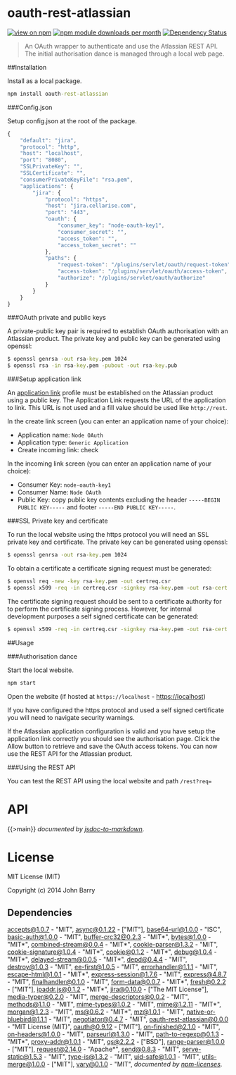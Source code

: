 # oauth-rest-atlassian
[![view on npm](http://img.shields.io/npm/v/oauth-rest-atlassian.svg)](https://www.npmjs.org/package/oauth-rest-atlassian)
[![npm module downloads per month](http://img.shields.io/npm/dm/oauth-rest-atlassian.svg)](https://www.npmjs.org/package/oauth-rest-atlassian)
[![Dependency Status](https://david-dm.org/Cellarise/oauth-rest-atlassian.svg)](https://david-dm.org/Cellarise/oauth-rest-atlassian)

> An OAuth wrapper to authenticate and use the Atlassian REST API. The initial authorisation dance is managed through a local web page.


##Installation

Install as a local package.

```cmd
npm install oauth-rest-atlassian
```


###Config.json

Setup config.json at the root of the package.

```js
{
    "default": "jira",
    "protocol": "http",
    "host": "localhost",
    "port": "8080",
    "SSLPrivateKey": "",
    "SSLCertificate": "",
    "consumerPrivateKeyFile": "rsa.pem",
    "applications": {
        "jira": {
            "protocol": "https",
            "host": "jira.cellarise.com",
            "port": "443",
            "oauth": {
                "consumer_key": "node-oauth-key1",
                "consumer_secret": "",
                "access_token": "",
                "access_token_secret": ""
            },
            "paths": {
                "request-token": "/plugins/servlet/oauth/request-token",
                "access-token": "/plugins/servlet/oauth/access-token",
                "authorize": "/plugins/servlet/oauth/authorize"
            }
        }
    }
}
```


###OAuth private and public keys

A private-public key pair is required to establish OAuth authorisation with an Atlassian product. The private key and public key can be generated using openssl:

```cmd
$ openssl genrsa -out rsa-key.pem 1024
$ openssl rsa -in rsa-key.pem -pubout -out rsa-key.pub
```


###Setup application link

An [application link](http://confluence.atlassian.com/display/JIRA/Configuring+Application+Links) profile must be established on the Atlassian product using a public key.  The Application Link requests the URL of the application to link. This URL is not used and a fill value should be used like `http://rest`.

In the create link screen (you can enter an application name of your choice):
* Application name: `Node OAuth`
* Application type: `Generic Application`
* Create incoming link: check

In the incoming link screen (you can enter an application name of your choice):
* Consumer Key: `node-oauth-key1`
* Consumer Name: `Node OAuth`
* Public Key: copy public key contents excluding the header `-----BEGIN PUBLIC KEY-----` and footer `-----END PUBLIC KEY-----`.


###SSL Private key and certificate

To run the local website using the https protocol you will need an SSL private key and certificate.  The private key can be generated using openssl:

```cmd
$ openssl genrsa -out rsa-key.pem 1024
```

To obtain a certificate a certificate signing request must be generated:

```cmd
$ openssl req -new -key rsa-key.pem -out certreq.csr
$ openssl x509 -req -in certreq.csr -signkey rsa-key.pem -out rsa-cert.pem
```

The certificate signing request should be sent to a certificate authority for to perform the certificate signing process.  However, for internal development purposes a self signed certificate can be generated:

```cmd
$ openssl x509 -req -in certreq.csr -signkey rsa-key.pem -out rsa-cert.pem
```


##Usage 

###Authorisation dance

Start the local website.

```cmd
npm start
```

Open the website (if hosted at `https://localhost` - [https://localhost](https://localhost))

If you have configured the https protocol and used a self signed certificate you will need to navigate security warnings.

If the Atlassian application configuration is valid and you have setup the application link correctly you should see the authorisation page.  Click the Allow button to retrieve and save the OAuth access tokens.  You can now use the REST API for the Atlassian product.


###Using the REST API

You can test the REST API using the local website and path `/rest?req=`


# API
{{>main}}
*documented by [jsdoc-to-markdown](https://github.com/75lb/jsdoc-to-markdown)*.


# License

MIT License (MIT)

Copyright (c) 2014 John Barry

## Dependencies
[accepts@1.0.7](&quot;https://github.com/expressjs/accepts&quot;) - &quot;MIT&quot;, [async@0.1.22](&quot;https://github.com/caolan/async&quot;) - [&quot;MIT&quot;], [base64-url@1.0.0](&quot;https://github.com/joaquimserafim/base64-url&quot;) - &quot;ISC&quot;, [basic-auth@1.0.0](&quot;https://github.com/visionmedia/node-basic-auth&quot;) - &quot;MIT&quot;, [buffer-crc32@0.2.3](&quot;https://github.com/brianloveswords/buffer-crc32&quot;) - &quot;MIT*&quot;, [bytes@1.0.0](&quot;https://github.com/visionmedia/bytes.js&quot;) - &quot;MIT*&quot;, [combined-stream@0.0.4](&quot;https://github.com/felixge/node-combined-stream&quot;) - &quot;MIT*&quot;, [cookie-parser@1.3.2](&quot;https://github.com/expressjs/cookie-parser&quot;) - &quot;MIT&quot;, [cookie-signature@1.0.4](&quot;https://github.com/visionmedia/node-cookie-signature&quot;) - &quot;MIT*&quot;, [cookie@0.1.2](&quot;https://github.com/shtylman/node-cookie&quot;) - &quot;MIT*&quot;, [debug@1.0.4](&quot;https://github.com/visionmedia/debug&quot;) - &quot;MIT*&quot;, [delayed-stream@0.0.5](&quot;https://github.com/felixge/node-delayed-stream&quot;) - &quot;MIT*&quot;, [depd@0.4.4](&quot;https://github.com/dougwilson/nodejs-depd&quot;) - &quot;MIT&quot;, [destroy@1.0.3](&quot;https://github.com/stream-utils/destroy&quot;) - &quot;MIT&quot;, [ee-first@1.0.5](&quot;https://github.com/jonathanong/ee-first&quot;) - &quot;MIT&quot;, [errorhandler@1.1.1](&quot;https://github.com/expressjs/errorhandler&quot;) - &quot;MIT&quot;, [escape-html@1.0.1](&quot;https://github.com/component/escape-html&quot;) - &quot;MIT*&quot;, [express-session@1.7.6](&quot;https://github.com/expressjs/session&quot;) - &quot;MIT&quot;, [express@4.8.7](&quot;https://github.com/strongloop/express&quot;) - &quot;MIT&quot;, [finalhandler@0.1.0](&quot;https://github.com/expressjs/finalhandler&quot;) - &quot;MIT&quot;, [form-data@0.0.7](&quot;https://github.com/felixge/node-form-data&quot;) - &quot;MIT*&quot;, [fresh@0.2.2](&quot;https://github.com/visionmedia/node-fresh&quot;) - [&quot;MIT&quot;], [ipaddr.js@0.1.2](&quot;https://github.com/whitequark/ipaddr.js&quot;) - &quot;MIT*&quot;, [jira@0.10.0](&quot;http://github.com/steves/node-jira&quot;) - [&quot;The MIT License&quot;], [media-typer@0.2.0](&quot;https://github.com/expressjs/media-typer&quot;) - &quot;MIT&quot;, [merge-descriptors@0.0.2](&quot;https://github.com/component/merge-descriptors&quot;) - &quot;MIT&quot;, [methods@1.1.0](&quot;https://github.com/visionmedia/node-methods&quot;) - &quot;MIT&quot;, [mime-types@1.0.2](&quot;https://github.com/expressjs/mime-types&quot;) - &quot;MIT&quot;, [mime@1.2.11](&quot;https://github.com/broofa/node-mime&quot;) - &quot;MIT*&quot;, [morgan@1.2.3](&quot;https://github.com/expressjs/morgan&quot;) - &quot;MIT&quot;, [ms@0.6.2](&quot;https://github.com/guille/ms.js&quot;) - &quot;MIT*&quot;, [mz@1.0.1](&quot;https://github.com/normalize/mz&quot;) - &quot;MIT&quot;, [native-or-bluebird@1.1.1](&quot;https://github.com/normalize/native-or-bluebird&quot;) - &quot;MIT&quot;, [negotiator@0.4.7](&quot;https://github.com/federomero/negotiator&quot;) - &quot;MIT&quot;, [oauth-rest-atlassian@0.0.0](&quot;https://github.com/Cellarise/OAuth-REST-Atlassian&quot;) - &quot;MIT License (MIT)&quot;, [oauth@0.9.12](&quot;http://github.com/ciaranj/node-oauth&quot;) - [&quot;MIT&quot;], [on-finished@2.1.0](&quot;https://github.com/jshttp/on-finished&quot;) - &quot;MIT&quot;, [on-headers@1.0.0](&quot;https://github.com/jshttp/on-headers&quot;) - &quot;MIT&quot;, [parseurl@1.3.0](&quot;https://github.com/expressjs/parseurl&quot;) - &quot;MIT&quot;, [path-to-regexp@0.1.3](&quot;https://github.com/component/path-to-regexp&quot;) - &quot;MIT*&quot;, [proxy-addr@1.0.1](&quot;https://github.com/expressjs/proxy-addr&quot;) - &quot;MIT&quot;, [qs@2.2.2](&quot;https://github.com/hapijs/qs&quot;) - [&quot;BSD&quot;], [range-parser@1.0.0](&quot;https://github.com/visionmedia/node-range-parser&quot;) - [&quot;MIT&quot;], [request@2.14.0](&quot;http://github.com/mikeal/request&quot;) - &quot;Apache*&quot;, [send@0.8.3](&quot;https://github.com/visionmedia/send&quot;) - &quot;MIT&quot;, [serve-static@1.5.3](&quot;https://github.com/expressjs/serve-static&quot;) - &quot;MIT&quot;, [type-is@1.3.2](&quot;https://github.com/expressjs/type-is&quot;) - &quot;MIT&quot;, [uid-safe@1.0.1](&quot;https://github.com/crypto-utils/uid-safe&quot;) - &quot;MIT&quot;, [utils-merge@1.0.0](&quot;https://github.com/jaredhanson/utils-merge&quot;) - [&quot;MIT&quot;], [vary@0.1.0](&quot;https://github.com/expressjs/vary&quot;) - &quot;MIT&quot;, 
*documented by [npm-licenses](http://github.com/AceMetrix/npm-license.git)*.